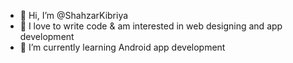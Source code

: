 - 👋 Hi, I’m @ShahzarKibriya
- 👀 I love to write code & am interested in web designing and app development
- 🌱 I’m currently learning Android app development

<!---
ShahzarKibriya/ShahzarKibriya is a ✨ special ✨ repository because its `README.md` (this file) appears on your GitHub profile.
You can click the Preview link to take a look at your changes.
--->
